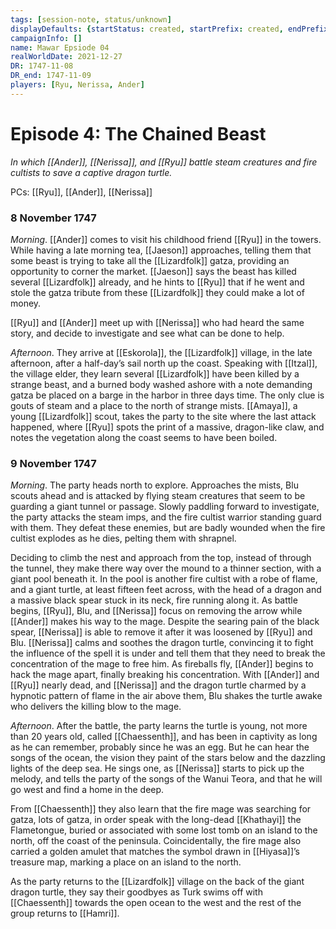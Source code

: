 ```yaml
---
tags: [session-note, status/unknown]
displayDefaults: {startStatus: created, startPrefix: created, endPrefix: destroyed, endStatus: destroyed}
campaignInfo: []
name: Mawar Epsiode 04
realWorldDate: 2021-12-27
DR: 1747-11-08
DR_end: 1747-11-09
players: [Ryu, Nerissa, Ander]
---
```

# Episode 4: The Chained Beast
*In which [[Ander]], [[Nerissa]], and [[Ryu]] battle steam creatures and fire cultists to save a captive dragon turtle.*

PCs: [[Ryu]], [[Ander]], [[Nerissa]]

### 8 November 1747
*Morning*. [[Ander]] comes to visit his childhood friend [[Ryu]] in the towers. While having a late morning tea, [[Jaeson]] approaches, telling them that some beast is trying to take all the [[Lizardfolk]] gatza, providing an opportunity to corner the market. [[Jaeson]] says the beast has killed several [[Lizardfolk]] already, and he hints to [[Ryu]] that if he went and stole the gatza tribute from these [[Lizardfolk]] they could make a lot of money. 

[[Ryu]] and [[Ander]] meet up with [[Nerissa]] who had heard the same story, and decide to investigate and see what can be done to help. 

*Afternoon*. They arrive at [[Eskorola]], the [[Lizardfolk]] village, in the late afternoon, after a half-day’s sail north up the coast. Speaking with [[Itzal]], the village elder, they learn several [[Lizardfolk]] have been killed by a strange beast, and a burned body washed ashore with a note demanding gatza be placed on a barge in the harbor in three days time. The only clue is gouts of steam and a place to the north of strange mists. [[Amaya]], a young [[Lizardfolk]] scout, takes the party to the site where the last attack happened, where [[Ryu]] spots the print of a massive, dragon-like claw, and notes the vegetation along the coast seems to have been boiled. 

### 9 November 1747
*Morning*. The party heads north to explore. Approaches the mists, Blu scouts ahead and is attacked by flying steam creatures that seem to be guarding a giant tunnel or passage. Slowly paddling forward to investigate, the party attacks the steam imps, and the fire cultist warrior standing guard with them. They defeat these enemies, but are badly wounded when the fire cultist explodes as he dies, pelting them with shrapnel.

Deciding to climb the nest and approach from the top, instead of through the tunnel, they make there way over the mound to a thinner section, with a giant pool beneath it. In the pool is another fire cultist with a robe of flame, and a giant turtle, at least fifteen feet across, with the head of a dragon and a massive black spear stuck in its neck, fire running along it. As battle begins, [[Ryu]], Blu, and [[Nerissa]] focus on removing the arrow while [[Ander]] makes his way to the mage. Despite the searing pain of the black spear, [[Nerissa]] is able to remove it after it was loosened by [[Ryu]] and Blu. [[Nerissa]] calms and soothes the dragon turtle, convincing it to fight the influence of the spell it is under and tell them that they need to break the concentration of the mage to free him. As fireballs fly, [[Ander]] begins to hack the mage apart, finally breaking his concentration. With [[Ander]] and [[Ryu]] nearly dead, and [[Nerissa]] and the dragon turtle charmed by a hypnotic pattern of flame in the air above them, Blu shakes the turtle awake who delivers the killing blow to the mage.

*Afternoon*. After the battle, the party learns the turtle is young, not more than 20 years old, called [[Chaessenth]], and has been in captivity as long as he can remember, probably since he was an egg. But he can hear the songs of the ocean, the vision they paint of the stars below and the dazzling lights of the deep sea. He sings one, as [[Nerissa]] starts to pick up the melody, and tells the party of the songs of the Wanui Teora, and that he will go west and find a home in the deep. 

From [[Chaessenth]] they also learn that the fire mage was searching for gatza, lots of gatza, in order speak with the long-dead [[Khathayi]] the Flametongue, buried or associated with some lost tomb on an island to the north, off the coast of the peninsula. Coincidentally, the fire mage also carried a golden amulet that matches the symbol drawn in [[Hiyasa]]’s treasure map, marking a place on an island to the north. 

As the party returns to the [[Lizardfolk]] village on the back of the giant dragon turtle, they say their goodbyes as Turk swims off with [[Chaessenth]] towards the open ocean to the west and the rest of the group returns to [[Hamri]].